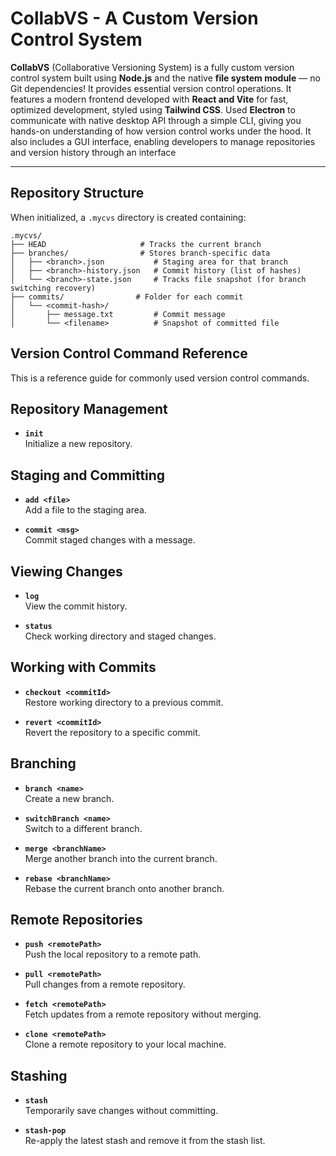 #  CollabVS - A Custom Version Control System

**CollabVS** (Collaborative Versioning System) is a fully custom version control system built using **Node.js**
and the native **file system module** — no Git dependencies! It provides essential version control operations. It features a modern frontend developed with **React and Vite** for fast, optimized development, styled using **Tailwind CSS**.
Used **Electron** to communicate with native desktop API
through a simple CLI, giving you hands-on understanding of how version control works under the hood.
It also includes a GUI interface, enabling developers to manage repositories and version history through an interface

---

##  Repository Structure

When initialized, a `.mycvs` directory is created containing:

```
.mycvs/
├── HEAD                     # Tracks the current branch
├── branches/                # Stores branch-specific data
│   ├── <branch>.json           # Staging area for that branch
│   ├── <branch>-history.json   # Commit history (list of hashes)
│   └── <branch>-state.json     # Tracks file snapshot (for branch switching recovery)
├── commits/                # Folder for each commit
│   └── <commit-hash>/
│       ├── message.txt         # Commit message
│       └── <filename>          # Snapshot of committed file
```



## Version Control Command Reference

This is a reference guide for commonly used version control commands.

## Repository Management

- **`init`**  
  Initialize a new repository.

## Staging and Committing

- **`add <file>`**  
  Add a file to the staging area.

- **`commit <msg>`**  
  Commit staged changes with a message.

## Viewing Changes

- **`log`**  
  View the commit history.

- **`status`**  
  Check working directory and staged changes.

## Working with Commits

- **`checkout <commitId>`**  
  Restore working directory to a previous commit.

- **`revert <commitId>`**  
  Revert the repository to a specific commit.

## Branching

- **`branch <name>`**  
  Create a new branch.

- **`switchBranch <name>`**  
  Switch to a different branch.

- **`merge <branchName>`**  
  Merge another branch into the current branch.

- **`rebase <branchName>`**  
  Rebase the current branch onto another branch.

## Remote Repositories

- **`push <remotePath>`**  
  Push the local repository to a remote path.

- **`pull <remotePath>`**  
  Pull changes from a remote repository.

- **`fetch <remotePath>`**  
  Fetch updates from a remote repository without merging.

- **`clone <remotePath>`**  
  Clone a remote repository to your local machine.

## Stashing

- **`stash`**  
  Temporarily save changes without committing.

- **`stash-pop`**  
  Re-apply the latest stash and remove it from the stash list.


